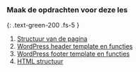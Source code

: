 ### Maak de opdrachten voor deze les
{: .text-green-200 .fs-5 }

1. [Structuur van de pagina](structure)
2. [WordPress header template en functies](header)
3. [WordPress footer template en functies](footer)
4. [HTML structuur](html)